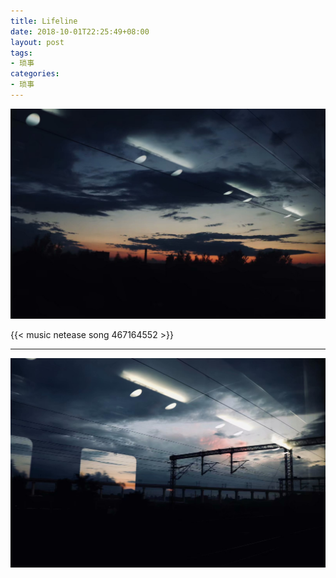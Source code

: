 ```yaml
---
title: Lifeline
date: 2018-10-01T22:25:49+08:00
layout: post
tags:
- 琐事
categories:
- 琐事
---
```


![Trip](images/trip.jpg)

<!--more-->

{{< music netease song 467164552 >}}

---

![Trip](images/trip2.jpg)
